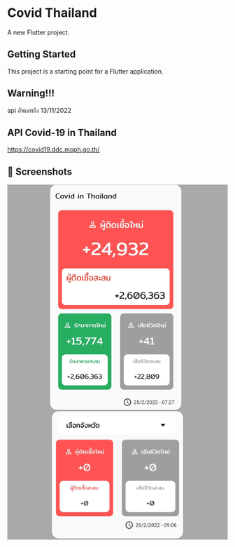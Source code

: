 # Covid Thailand

A new Flutter project.

## Getting Started

This project is a starting point for a Flutter application.

## Warning!!!

api อัพเดทถึง 13/11/2022

## API Covid-19 in Thailand
https://covid19.ddc.moph.go.th/

## 📸 Screenshots
<div style="background-color:rgb(169,169,169); text-align:center">
<img src="screenshots/1.jpg" width="300" style="border-radius: 15px">
&nbsp;
<img src="screenshots/2.jpg" width="300" style="border-radius: 15px">
</div>


